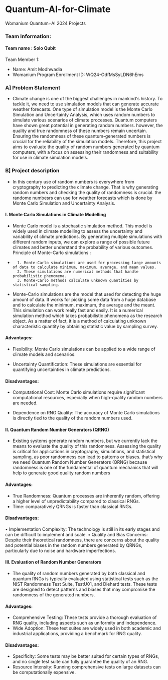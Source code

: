 # Quantum-AI-for-Climate
Womanium Quantum+AI 2024 Projects


### Team Information:
#### Team name : Solo Qubit
Team Member 1:
 - Name: Amit Modhwadia 
 - Womanium Program Enrollment ID: WQ24-OdfMsSyLDN6hEms

### A] Problem Statement
 - Climate change is one of the biggest challenges in mankind's history. To tackle it, we need to use simulation models that can generate accurate weather forecasts. One type of simulation model is the Monte Carlo Simulation and Uncertainty Analysis, which uses random numbers to simulate various scenarios of climate processes. Quantum computers have shown great potential in generating random numbers. however, the quality and true randomness of these numbers remain uncertain. Ensuring the randomness of these quantum-generated numbers is crucial for the reliability of the simulation models. Therefore, this project aims to evaluate the quality of random numbers generated by quantum computers, with a focus on assessing their randomness and suitability for use in climate simulation models.


 ### B] Project description
 - In this century use of random numbers is everywhere from cryptography to predicting the climate change. That is why generating random numbers and checking the quality of randomness is crucial. the randome numbesrs can use for weather forecasts which is done by Monte Carlo Simulation and Uncertainty Analysis.

#### I.	Monte Carlo Simulations in Climate Modelling 
- Monte Carlo model is a stochastic simulation method. This model is widely used in climate modelling to assess the uncertainty and variability of climate predictions. By generating multiple simulations with different random inputs, we can explore a range of possible future climates and better understand the probability of various outcomes. 
Principle of Monte-Carlo simulations :
-       1. Monte-Carlo simulations are used for processing large amounts of data to calculate minimum, maximum, average, and mean values.
        2. These simulations are numerical methods that handle probabilistic phenomena.
        3. Monte-Carlo methods calculate unknown quantities by statistical sampling.

- Monte-Carlo simulations are the model that used for detecting the huge amount of data. It works for picking some data from a huge database and to calculate the minimum, maximum, the average and the meant. This simulation can work really fast and easily. It is a numerical simulation method which takes probabilistic phenomena as the research object. As a matter of fact, it is a method of calculating unknown characteristic quantity by obtaining statistic value by sampling survey. 

#### Advantages:
- Flexibility: Monte Carlo simulations can be applied to a wide range of climate models and scenarios.

- Uncertainty Quantification: These simulations are essential for quantifying uncertainties in climate predictions.
#### Disadvantages:
- Computational Cost: Monte Carlo simulations require significant computational resources, especially when high-quality random numbers are needed.

- Dependence on RNG Quality: The accuracy of Monte Carlo simulations is directly tied to the quality of the random numbers used.


#### II.	Quantum Random Number Generators (QRNG) 

- Existing systems generate random numbers, but we currently lack the means to evaluate the quality of this randomness. Assessing the quality is critical for applications in cryptography, simulations, and statistical sampling, as poor randomness can lead to patterns or biases. that’s why we need Quantum Random Number Generators (QRNG) because randomness is one of the fundamental of quantum mechanics that will help to generate good quality random numbers 
#### Advantages:
- True Randomness: Quantum processes are inherently random, offering a higher level of unpredictability compared to classical RNGs.
- Time: comparatively QRNGs is faster than classical RNGs.
#### Disadvantages:
•	Implementation Complexity: The technology is still in its early stages and can be difficult to implement and scale.
•	Quality and Bias Concerns: Despite their theoretical randomness, there are concerns about the quality and potential biases in the random numbers generated by QRNGs, particularly due to noise and hardware imperfections.


#### III.	Evaluation of Random Number Generators

- The quality of random numbers generated by both classical and quantum RNGs is typically evaluated using statistical tests such as the NIST Randomness Test Suite, TestU01, and Diehard tests. These tests are designed to detect patterns and biases that may compromise the randomness of the generated numbers.
#### Advantages:
- Comprehensive Testing: These tests provide a thorough evaluation of RNG quality, including aspects such as uniformity and independence.
- 	Wide Adoption: These test suites are widely used in both academic and industrial applications, providing a benchmark for RNG quality.
#### Disadvantages:
- Specificity: Some tests may be better suited for certain types of RNGs, and no single test suite can fully guarantee the quality of an RNG.
- Resource Intensity: Running comprehensive tests on large datasets can be computationally expensive.


